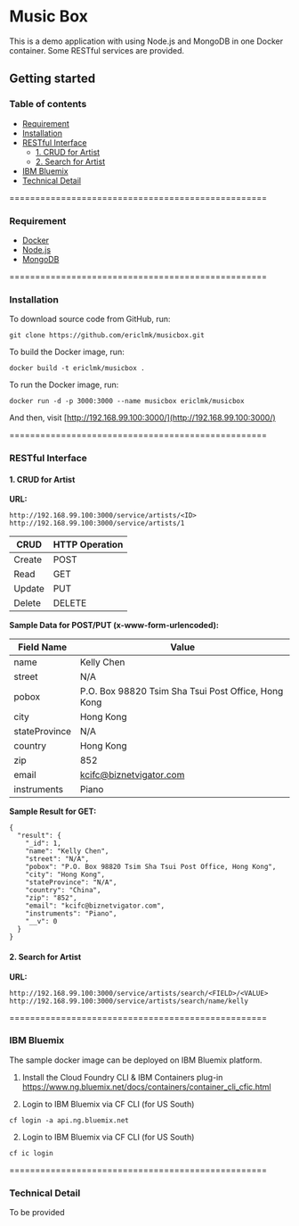 # Music Box
This is a demo application with using Node.js and MongoDB in one Docker container. Some RESTful services are provided.



## Getting started

### Table of contents

* [Requirement](#requirement)
* [Installation](#installation)
* [RESTful Interface](#restful-interface)
   * [1. CRUD for Artist](#1-crud-for-artist)
   * [2. Search for Artist](#2-search-for-artist)
* [IBM Bluemix](#ibm-bluemix)
* [Technical Detail](#technical-detail)

==================================================

### Requirement
* [Docker](http://www.docker.com)
* [Node.js](http://nodejs.org)
* [MongoDB](http://mongodb.org)

==================================================

### Installation

To download source code from GitHub, run:

    git clone https://github.com/ericlmk/musicbox.git

To build the Docker image, run:

    docker build -t ericlmk/musicbox .

To run the Docker image, run:

    docker run -d -p 3000:3000 --name musicbox ericlmk/musicbox

And then, visit [http://192.168.99.100:3000/](http://192.168.99.100:3000/)

==================================================

### RESTful Interface

#### 1. CRUD for Artist

**URL:**

    http://192.168.99.100:3000/service/artists/<ID>
    http://192.168.99.100:3000/service/artists/1

| CRUD    | HTTP Operation  |
| ------- | --------------- |
| Create  | POST            |
| Read    | GET             |
| Update  | PUT             |
| Delete  | DELETE          |

**Sample Data for POST/PUT (x-www-form-urlencoded):**

| Field Name    | Value                                                |
| ------------- | ---------------------------------------------------- |
| name          | Kelly Chen                                           |
| street        | N/A                                                  |
| pobox         | P.O. Box 98820 Tsim Sha Tsui Post Office, Hong Kong  |
| city          | Hong Kong                                            |
| stateProvince | N/A                                                  |
| country       | Hong Kong                                            |
| zip           | 852                                                  |
| email         | kcifc@biznetvigator.com                              |
| instruments   | Piano                                                |

**Sample Result for GET:**

    {
      "result": {
        "_id": 1,
        "name": "Kelly Chen",
        "street": "N/A",
        "pobox": "P.O. Box 98820 Tsim Sha Tsui Post Office, Hong Kong",
        "city": "Hong Kong",
        "stateProvince": "N/A",
        "country": "China",
        "zip": "852",
        "email": "kcifc@biznetvigator.com",
        "instruments": "Piano",
        "__v": 0
      }
    }

#### 2. Search for Artist

**URL:**

    http://192.168.99.100:3000/service/artists/search/<FIELD>/<VALUE>
    http://192.168.99.100:3000/service/artists/search/name/kelly

==================================================

### IBM Bluemix

The sample docker image can be deployed on IBM Bluemix platform.

1. Install the Cloud Foundry CLI & IBM Containers plug-in
https://www.ng.bluemix.net/docs/containers/container_cli_cfic.html

2. Login to IBM Bluemix via CF CLI (for US South)
```
cf login -a api.ng.bluemix.net
```
2. Login to IBM Bluemix via CF CLI (for US South)
```
cf ic login
```
==================================================

### Technical Detail

To be provided
